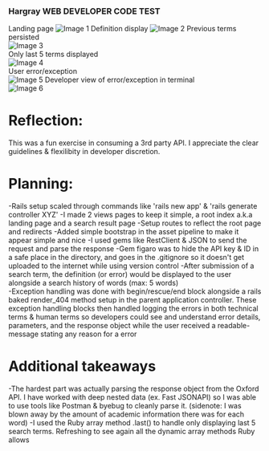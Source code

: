 ### Hargray WEB DEVELOPER CODE TEST

Landing page ![Image 1]((1).png) 
Definition display ![Image 2]((2).png) 
Previous terms persisted<br/> ![Image 3]((3).png)<br/> 
Only last 5 terms displayed <br/> ![Image 4]((4).png)<br/> 
User error/exception <br/> ![Image 5]((5).png) 
Developer view of error/exception in terminal <br/> ![Image 6]((6).png) 

# Reflection: 
This was a fun exercise in consuming a 3rd party API. I appreciate the clear guidelines & flexilibity in developer discretion. 

# Planning: 
-Rails setup scaled through commands like 'rails new app' & 'rails generate controller XYZ' 
-I made 2 views pages to keep it simple, a root index a.k.a landing page and a search result page 
-Setup routes to reflect the root page and redirects
-Added simple bootstrap in the asset pipeline to make it appear simple and nice 
-I used gems like RestClient & JSON to send the request and parse the response 
-Gem figaro was to hide the API key & ID in a safe place in the directory, and goes in the .gitignore so it doesn't get uploaded to the internet while using version control 
-After submission of a search term, the definition (or error) would be displayed to the user alongside a search history of words (max: 5 words)  
-Exception handling was done with begin/rescue/end block alongside a rails baked render_404 method setup in the parent application controller.  These exception handling blocks then handled logging the errors in both technical terms & human terms so developers could see and understand error details, parameters, and the response object while the user received a readable-message stating any reason for a error

# Additional takeaways
-The hardest part was actually parsing the response object from the Oxford API. I have worked with deep nested data (ex. Fast JSONAPI) so I was able to use tools like Postman & byebug to cleanly parse it. (sidenote: I was blown away by the amount of academic information there was for each word)
-I used the Ruby array method .last() to handle only displaying last 5 search terms. Refreshing to see again all the dynamic array methods Ruby allows
